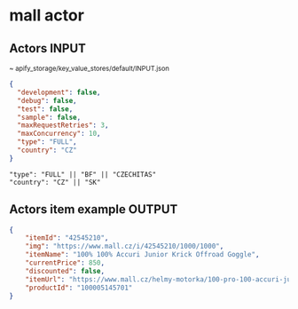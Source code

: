 # mall actor

## Actors INPUT
<sup>~ apify_storage/key_value_stores/default/INPUT.json</sup>

```json
{
  "development": false,
  "debug": false,
  "test": false,
  "sample": false,
  "maxRequestRetries": 3,
  "maxConcurrency": 10,
  "type": "FULL",
  "country": "CZ"
}
```
```text
"type": "FULL" || "BF" || "CZECHITAS"
"country": "CZ" || "SK"
```
## Actors item example OUTPUT
```json
{
    "itemId": "42545210",
    "img": "https://www.mall.cz/i/42545210/1000/1000",
    "itemName": "100% 100% Accuri Junior Krick Offroad Goggle",
    "currentPrice": 850,
    "discounted": false,
    "itemUrl": "https://www.mall.cz/helmy-motorka/100-pro-100-accuri-junior-krick-offroad-goggle-100005145701",
    "productId": "100005145701"
}
```
